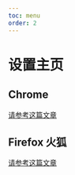 ```yaml
---
toc: menu
order: 2
---
```


# 设置主页

## Chrome

[请参考这篇文章](https://zhidao.baidu.com/question/694090304443706004.html)

## Firefox 火狐

[请参考这篇文章](https://support.mozilla.org/zh-CN/kb/%E5%A6%82%E4%BD%95%E8%AE%BE%E7%BD%AE%E4%B8%BB%E9%A1%B5)
